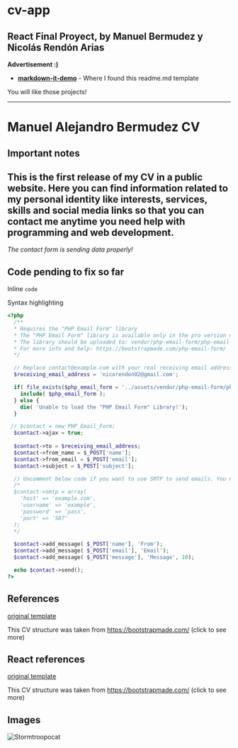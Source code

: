 # cv-app
React Final Proyect, by Manuel Bermudez y Nicolás Rendón Arias
---
__Advertisement :)__

- __[markdown-it-demo](https://markdown-it.github.io/)__ - Where I found this readme.md template

You will like those projects!

---

# Manuel Alejandro Bermudez CV 

## Important notes
This is the first release of my CV in a public website. Here you can find information related to
my personal identity like interests, services, skills and social media links so that you can contact me
anytime you need help with programming and web development.
--
*The contact form is sending data properly!*


## Code pending to fix so far

Inline `code`


Syntax highlighting

``` php
<?php
  /**
  * Requires the "PHP Email Form" library
  * The "PHP Email Form" library is available only in the pro version of the template
  * The library should be uploaded to: vendor/php-email-form/php-email-form.php
  * For more info and help: https://bootstrapmade.com/php-email-form/
  */

  // Replace contact@example.com with your real receiving email address
  $receiving_email_address = 'nicorendon02@gmail.com';

  if( file_exists($php_email_form = '../assets/vendor/php-email-form/php-email-form.php' )) {
    include( $php_email_form );
  } else {
    die( 'Unable to load the "PHP Email Form" Library!');
  }

 // $contact = new PHP_Email_Form;
  $contact->ajax = true;
  
  $contact->to = $receiving_email_address;
  $contact->from_name = $_POST['name'];
  $contact->from_email = $_POST['email'];
  $contact->subject = $_POST['subject'];

  // Uncomment below code if you want to use SMTP to send emails. You need to enter your correct SMTP credentials
  /*
  $contact->smtp = array(
    'host' => 'example.com',
    'username' => 'example',
    'password' => 'pass',
    'port' => '587'
  );
  */

  $contact->add_message( $_POST['name'], 'From');
  $contact->add_message( $_POST['email'], 'Email');
  $contact->add_message( $_POST['message'], 'Message', 10);

  echo $contact->send();
?>

```


## References

[original template](https://bootstrapmade.com/devfolio-bootstrap-portfolio-html-template/)

This CV structure was taken from https://bootstrapmade.com/ (click to see more)

## React references

[original template](https://reactjs.org/docs/create-a-new-react-app.html)

This CV structure was taken from https://bootstrapmade.com/ (click to see more)


## Images

![Stormtroopocat](https://octodex.github.com/images/stormtroopocat.jpg "The Stormtroopocat")